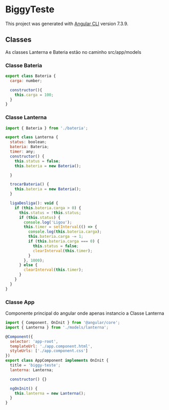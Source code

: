 # BiggyTeste

This project was generated with [Angular CLI](https://github.com/angular/angular-cli) version 7.3.9.

## Classes
As classes Lanterna e Bateria estão no caminho src/app/models

### Classe Bateria
```javascript
export class Bateria {
  carga: number;

  constructor(){
    this.carga = 100;
  }
}
```

### Classe Lanterna

```javascript
import { Bateria } from './bateria';

export class Lanterna {
  status: boolean;
  bateria: Bateria;
  timer: any;
  constructor() {
    this.status = false;
    this.bateria = new Bateria();

  }

  trocarBateria() {
    this.bateria = new Bateria();
  }

  ligaDesliga(): void {
    if (this.bateria.carga > 0) {
      this.status = !this.status;
      if (this.status) {
        console.log('Ligou');
        this.timer = setInterval(() => {
          console.log(this.bateria.carga);
          this.bateria.carga -= 1;
          if (this.bateria.carga === 0) {
            this.status = false;
            clearInterval(this.timer);
          }
        }, 1000);
      } else {
        clearInterval(this.timer);
      }
    }
  }
}
```

### Classe App
Componente principal do angular onde apenas instancio a Classe Lanterna

```javascript
import { Component, OnInit } from '@angular/core';
import { Lanterna } from './models/lanterna';

@Component({
  selector: 'app-root',
  templateUrl: './app.component.html',
  styleUrls: ['./app.component.css']
})
export class AppComponent implements OnInit {
  title = 'biggy-teste';
  lanterna: Lanterna;

  constructor() {}

  ngOnInit() {
    this.lanterna = new Lanterna();
  }
}

```
